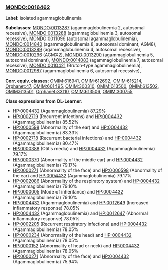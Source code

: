
### [MONDO:0016462](http://purl.obolibrary.org/obo/MONDO_0016462)
**Label:** isolated agammaglobulinemia

**Subclasses:** [MONDO:0013287](http://purl.obolibrary.org/obo/MONDO_0013287) (agammaglobulinemia 2, autosomal recessive), [MONDO:0013288](http://purl.obolibrary.org/obo/MONDO_0013288) (agammaglobulinemia 3, autosomal recessive), [MONDO:0011096](http://purl.obolibrary.org/obo/MONDO_0011096) (autosomal agammaglobulinemia), [MONDO:0014840](http://purl.obolibrary.org/obo/MONDO_0014840) (agammaglobulinemia 8, autosomal dominant; AGM8), [MONDO:0013289](http://purl.obolibrary.org/obo/MONDO_0013289) (agammaglobulinemia 4, autosomal recessive), [MONDO:0010296](http://purl.obolibrary.org/obo/MONDO_0010296) (AGMX2), [MONDO:0013290](http://purl.obolibrary.org/obo/MONDO_0013290) (agammaglobulinemia 5, autosomal dominant), [MONDO:0014083](http://purl.obolibrary.org/obo/MONDO_0014083) (agammaglobulinemia 7, autosomal recessive), [MONDO:0010421](http://purl.obolibrary.org/obo/MONDO_0010421) (Bruton-type agammaglobulinemia), [MONDO:0012987](http://purl.obolibrary.org/obo/MONDO_0012987) (agammaglobulinemia 6, autosomal recessive), 

**Corr. equiv. classes:** [OMIM:616941](http://purl.obolibrary.org/obo/OMIM_616941), [OMIM:612692](http://purl.obolibrary.org/obo/OMIM_612692), [OMIM:615214](http://purl.obolibrary.org/obo/OMIM_615214), [Orphanet:47](http://www.orpha.net/ORDO/Orphanet_47), [OMIM:601495](http://purl.obolibrary.org/obo/OMIM_601495), [OMIM:300310](http://purl.obolibrary.org/obo/OMIM_300310), [OMIM:613500](http://purl.obolibrary.org/obo/OMIM_613500), [OMIM:613502](http://purl.obolibrary.org/obo/OMIM_613502), [OMIM:613501](http://purl.obolibrary.org/obo/OMIM_613501), [Orphanet:33110](http://www.orpha.net/ORDO/Orphanet_33110), [OMIM:613506](http://purl.obolibrary.org/obo/OMIM_613506), [OMIM:300755](http://purl.obolibrary.org/obo/OMIM_300755), 

**Class expressions from DL-Learner:**

- [HP:0004432](http://purl.obolibrary.org/obo/HP_0004432) (Agammaglobulinemia) 87.29%
- [HP:0002719](http://purl.obolibrary.org/obo/HP_0002719) (Recurrent infections) and [HP:0004432](http://purl.obolibrary.org/obo/HP_0004432) (Agammaglobulinemia) 85.52%
- [HP:0000598](http://purl.obolibrary.org/obo/HP_0000598) (Abnormality of the ear) and [HP:0004432](http://purl.obolibrary.org/obo/HP_0004432) (Agammaglobulinemia) 83.33%
- [HP:0002718](http://purl.obolibrary.org/obo/HP_0002718) (Recurrent bacterial infections) and [HP:0004432](http://purl.obolibrary.org/obo/HP_0004432) (Agammaglobulinemia) 80.47%
- [HP:0000388](http://purl.obolibrary.org/obo/HP_0000388) (Otitis media) and [HP:0004432](http://purl.obolibrary.org/obo/HP_0004432) (Agammaglobulinemia) 79.17%
- [HP:0000370](http://purl.obolibrary.org/obo/HP_0000370) (Abnormality of the middle ear) and [HP:0004432](http://purl.obolibrary.org/obo/HP_0004432) (Agammaglobulinemia) 79.17%
- [HP:0000271](http://purl.obolibrary.org/obo/HP_0000271) (Abnormality of the face) and [HP:0000598](http://purl.obolibrary.org/obo/HP_0000598) (Abnormality of the ear) and [HP:0004432](http://purl.obolibrary.org/obo/HP_0004432) (Agammaglobulinemia) 79.17%
- [HP:0002086](http://purl.obolibrary.org/obo/HP_0002086) (Abnormality of the respiratory system) and [HP:0004432](http://purl.obolibrary.org/obo/HP_0004432) (Agammaglobulinemia) 79.10%
- [HP:0000005](http://purl.obolibrary.org/obo/HP_0000005) (Mode of inheritance) and [HP:0004432](http://purl.obolibrary.org/obo/HP_0004432) (Agammaglobulinemia) 79.10%
- [HP:0004432](http://purl.obolibrary.org/obo/HP_0004432) (Agammaglobulinemia) and [HP:0012649](http://purl.obolibrary.org/obo/HP_0012649) (Increased inflammatory response) 78.05%
- [HP:0004432](http://purl.obolibrary.org/obo/HP_0004432) (Agammaglobulinemia) and [HP:0012647](http://purl.obolibrary.org/obo/HP_0012647) (Abnormal inflammatory response) 78.05%
- [HP:0002205](http://purl.obolibrary.org/obo/HP_0002205) (Recurrent respiratory infections) and [HP:0004432](http://purl.obolibrary.org/obo/HP_0004432) (Agammaglobulinemia) 78.05%
- [HP:0000234](http://purl.obolibrary.org/obo/HP_0000234) (Abnormality of the head) and [HP:0004432](http://purl.obolibrary.org/obo/HP_0004432) (Agammaglobulinemia) 78.05%
- [HP:0000152](http://purl.obolibrary.org/obo/HP_0000152) (Abnormality of head or neck) and [HP:0004432](http://purl.obolibrary.org/obo/HP_0004432) (Agammaglobulinemia) 78.05%
- [HP:0000271](http://purl.obolibrary.org/obo/HP_0000271) (Abnormality of the face) and [HP:0004432](http://purl.obolibrary.org/obo/HP_0004432) (Agammaglobulinemia) 75.94%


